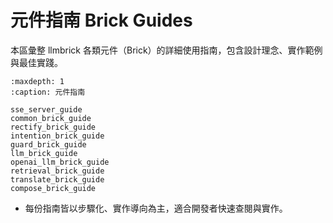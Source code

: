 # 元件指南 Brick Guides

本區彙整 llmbrick 各類元件（Brick）的詳細使用指南，包含設計理念、實作範例與最佳實踐。

```{toctree}
:maxdepth: 1
:caption: 元件指南

sse_server_guide
common_brick_guide
rectify_brick_guide
intention_brick_guide
guard_brick_guide
llm_brick_guide
openai_llm_brick_guide
retrieval_brick_guide
translate_brick_guide
compose_brick_guide
```

- 每份指南皆以步驟化、實作導向為主，適合開發者快速查閱與實作。